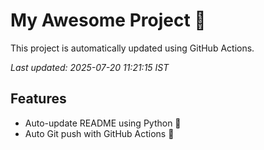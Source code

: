 # My Awesome Project 🚀

This project is automatically updated using GitHub Actions.

_Last updated: 2025-07-20 11:21:15 IST_

## Features
- Auto-update README using Python 🐍
- Auto Git push with GitHub Actions 🤖
